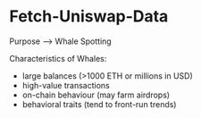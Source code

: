 # Fetch-Uniswap-Data

Purpose --> Whale Spotting

Characteristics of Whales:
- large balances (>1000 ETH or millions in USD)
- high-value transactions
- on-chain behaviour (may farm airdrops)
- behavioral traits (tend to front-run trends)
